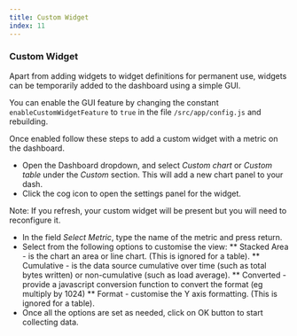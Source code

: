```yaml
---
title: Custom Widget
index: 11
---
```


### Custom Widget

Apart from adding widgets to widget definitions for permanent use, widgets can be temporarily added to the dashboard using a simple GUI.

You can enable the GUI feature by changing the constant `enableCustomWidgetFeature` to `true` in the file `/src/app/config.js` and rebuilding.

Once enabled follow these steps to add a custom widget with a metric on the dashboard.

* Open the Dashboard dropdown, and select _Custom chart_ or _Custom table_ under the _Custom_ section. This will add a new chart panel to your dash.
* Click the cog icon to open the settings panel for the widget.

Note: If you refresh, your custom widget will be present but you will need to reconfigure it.

* In the field _Select Metric_, type the name of the metric and press return.
* Select from the following options to customise the view:
** Stacked Area - is the chart an area or line chart. (This is ignored for a table).
** Cumulative - is the data source cumulative over time (such as total bytes written) or non-cumulative (such as load average).
** Converted - provide a javascript conversion function to convert the format (eg multiply by 1024)
** Format - customise the Y axis formatting. (This is ignored for a table).
* Once all the options are set as needed, click on OK button to start collecting data.
